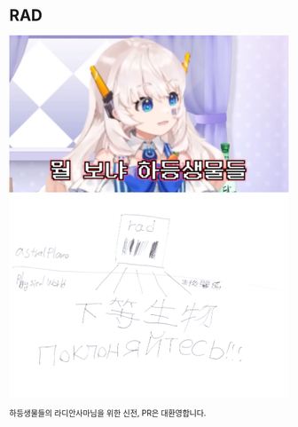 # RAD

![MostGreatPic](./GOD.png)
![Radian sama is god](./RadSamaIsGod.png)

하등생물들의 라디안사마님을 위한 신전, PR은 대환영합니다.
